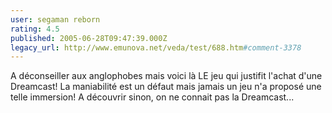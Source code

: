 ```yaml
---
user: segaman reborn
rating: 4.5
published: 2005-06-28T09:47:39.000Z
legacy_url: http://www.emunova.net/veda/test/688.htm#comment-3378
---
```

A déconseiller aux anglophobes mais voici là LE jeu qui justifit l'achat d'une Dreamcast! La maniabilité est un défaut mais jamais un jeu n'a proposé une telle immersion! A découvrir sinon, on ne connait pas la Dreamcast...